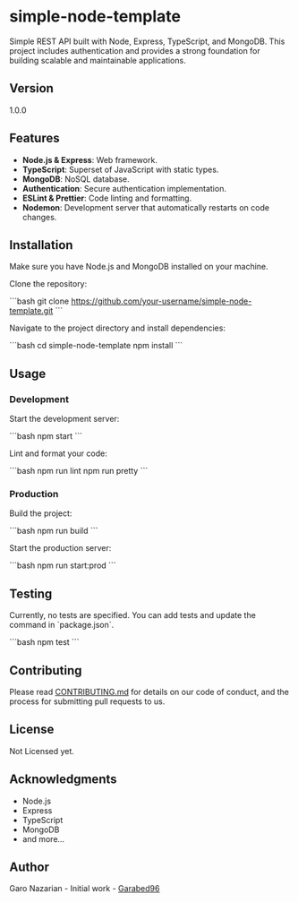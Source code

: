 # simple-node-template

Simple REST API built with Node, Express, TypeScript, and MongoDB. This project includes authentication and provides a strong foundation for building scalable and maintainable applications.

## Version

1.0.0

## Features

- **Node.js & Express**: Web framework.
- **TypeScript**: Superset of JavaScript with static types.
- **MongoDB**: NoSQL database.
- **Authentication**: Secure authentication implementation.
- **ESLint & Prettier**: Code linting and formatting.
- **Nodemon**: Development server that automatically restarts on code changes.

## Installation

Make sure you have Node.js and MongoDB installed on your machine.

Clone the repository:

\`\`\`bash
git clone https://github.com/your-username/simple-node-template.git
\`\`\`

Navigate to the project directory and install dependencies:

\`\`\`bash
cd simple-node-template
npm install
\`\`\`

## Usage

### Development

Start the development server:

\`\`\`bash
npm start
\`\`\`

Lint and format your code:

\`\`\`bash
npm run lint
npm run pretty
\`\`\`

### Production

Build the project:

\`\`\`bash
npm run build
\`\`\`

Start the production server:

\`\`\`bash
npm run start:prod
\`\`\`

## Testing

Currently, no tests are specified. You can add tests and update the command in \`package.json\`.

\`\`\`bash
npm test
\`\`\`

## Contributing

Please read [CONTRIBUTING.md](CONTRIBUTING.md) for details on our code of conduct, and the process for submitting pull requests to us.

## License

[//]: # (This project is licensed under the ISC License - see the [LICENSE.md]&#40;LICENSE.md&#41; file for details.)
Not Licensed yet.

## Acknowledgments

- Node.js
- Express
- TypeScript
- MongoDB
- and more...

## Author

Garo Nazarian - Initial work - [Garabed96](https://github.com/Garabed96)
